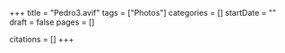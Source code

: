+++
title = "Pedro3.avif"
tags = ["Photos"]
categories = []
startDate = ""
draft = false
pages = []

citations = []
+++
